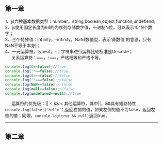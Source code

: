 ## 第一章
1、js六种基本数据类型：number，string,boolean,object,function,undefiend;  
2、js使用固定长度为64的为序列存储数字值，十进制N位，可以表示10^N个数字；  
3、三个特殊值：infinity，-infinity，NaN(数值型，表示‘非数值’的意思，只有NaN不等于本身)；  
4、一元运算符，typeof，-；字符串进行运算比较标准是Unicode；  
&ensp;&ensp;&ensp;关系运算符：`===`，`!===`，严格相等和严格不等。  
   ```js
   console.log(0==false);//true
   console.log(""==false);//true
   console.log(0===false);//false
   console.log(""===false);//false
   console.log(NaN==false);//false
   console.log(null==false);//false
   console.log(undefined==null);//true
```  
&ensp;&ensp;&ensp;运算符的优先级：|| < && < 其他运算符，其中||，&&具有短路特性`console.log(false||'hello')`,返回右侧的值，如果左侧的值不为false，返回左侧的值；同理，`console.log(true && null)`返回true。  

---
## 第二章
